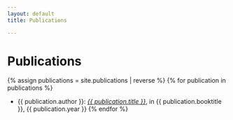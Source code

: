 ```yaml
---
layout: default
title: Publications

---
```

# Publications

{% assign publications = site.publications | reverse %}
{% for publication in publications %}
* {{ publication.author }}: <a href="{{ publication.url }}">*{{ publication.title }}*</a>, in {{ publication.booktitle }}, {{ publication.year }}
{% endfor %}
